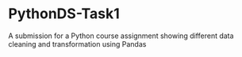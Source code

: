# PythonDS-Task1
A submission for a Python course assignment showing different data cleaning and transformation using Pandas

